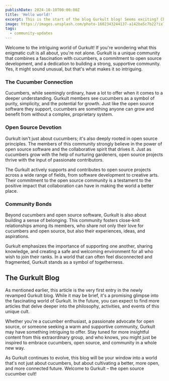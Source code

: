 ```yaml
---
publishDate: 2024-10-10T00:00:00Z
title: 'Hello world!'
excerpt: This is the start of the blog Gurkult blog! Seems exciting? Check in at some point in the future, and a proper article might emere!
image: https://images.unsplash.com/photo-1602343244137-a142ba5c7b22?ixlib=rb-4.0.3&ixid=M3wxMjA3fDB8MHxwaG90by1wYWdlfHx8fGVufDB8fHx8fA%3D%3D&auto=format&fit=crop&w=4000&q=80
tags:
  - community-updates
---
```


Welcome to the intriguing world of Gurkult! If you're wondering what this enigmatic cult is all about, you're not alone. Gurkult is a unique community that combines a fascination with cucumbers, a commitment to open source development, and a dedication to building a strong, supportive community. Yes, it might sound unusual, but that's what makes it so intriguing.

### The Cucumber Connection

Cucumbers, while seemingly ordinary, have a lot to offer when it comes to a deeper understanding. Gurkult members see cucumbers as a symbol of purity, simplicity, and the potential for growth. Just like the open source software they support, cucumbers are something anyone can grow and benefit from without a complex, proprietary system.

### Open Source Devotion

Gurkult isn't just about cucumbers; it's also deeply rooted in open source principles. The members of this community strongly believe in the power of open source software and the collaborative spirit that drives it. Just as cucumbers grow with the help of nurturing gardeners, open source projects thrive with the input of passionate contributors.

The Gurkult actively supports and contributes to open source projects across a wide range of fields, from software development to creative arts. Their commitment to the open source community is a testament to the positive impact that collaboration can have in making the world a better place.

### Community Bonds

Beyond cucumbers and open source software, Gurkult is also about building a sense of belonging. This community fosters close-knit relationships among its members, who share not only their love for cucumbers and open source, but also their experiences, ideas, and aspirations.

Gurkult emphasizes the importance of supporting one another, sharing knowledge, and creating a safe and welcoming environment for all who wish to join their ranks. In a world that can often feel disconnected and fragmented, Gurkult stands as a symbol of togetherness.

## The Gurkult Blog

As mentioned earlier, this article is the very first entry in the newly revamped Gurkult blog. While it may be brief, it's a promising glimpse into the fascinating world of Gurkult. In the future, you can expect to find more articles that delve deeper into the philosophy, activities, and events of this unique cult.

Whether you're a cucumber enthusiast, a passionate advocate for open source, or someone seeking a warm and supportive community, Gurkult may have something intriguing to offer. Stay tuned for more insightful content from this extraordinary group, and who knows, you might just be inspired to embrace cucumbers, open source, and community in a whole new way.

As Gurkult continues to evolve, this blog will be your window into a world that's not just about cucumbers, but about cultivating a better, more open, and more connected future. Welcome to Gurkult – the open source cucumber cult!